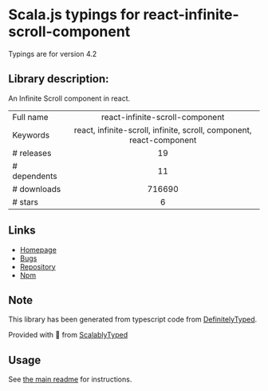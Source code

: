 
# Scala.js typings for react-infinite-scroll-component

Typings are for version 4.2

## Library description:
An Infinite Scroll component in react.

|                    |                 |
| ------------------ | :-------------: |
| Full name          | react-infinite-scroll-component |
| Keywords           | react, infinite-scroll, infinite, scroll, component, react-component |
| # releases         | 19 |
| # dependents       | 11 |
| # downloads        | 716690 |
| # stars            | 6 |

## Links
- [Homepage](https://github.com/ankeetmaini/react-infinite-scroll-component#readme)
- [Bugs](https://github.com/ankeetmaini/react-infinite-scroll-component/issues)
- [Repository](https://github.com/ankeetmaini/react-infinite-scroll-component)
- [Npm](https://www.npmjs.com/package/react-infinite-scroll-component)
    


## Note
This library has been generated from typescript code from [DefinitelyTyped](https://definitelytyped.org).

Provided with :purple_heart: from [ScalablyTyped](https://github.com/oyvindberg/ScalablyTyped)

## Usage
See [the main readme](../../readme.md) for instructions.


